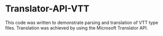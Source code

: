 # Translator-API-VTT

This code was written to demonstrate parsing and translation of VTT type files. Translation was achieved by using the Microsoft Translator API.


